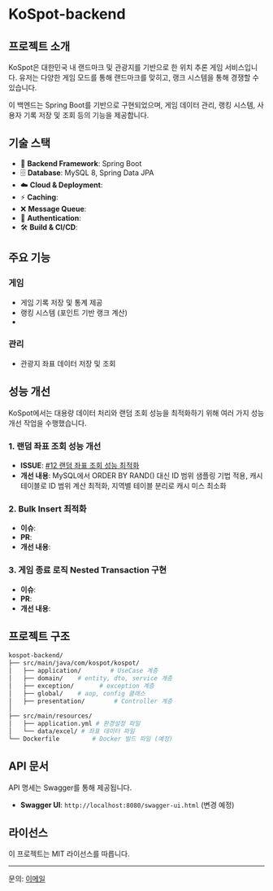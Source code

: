 # KoSpot-backend

## 프로젝트 소개

KoSpot은 대한민국 내 랜드마크 및 관광지를 기반으로 한 위치 추론 게임 서비스입니다. 유저는 다양한 게임 모드를 통해 랜드마크를 맞히고, 랭크 시스템을 통해 경쟁할 수 있습니다.

이 백엔드는 Spring Boot를 기반으로 구현되었으며, 게임 데이터 관리, 랭킹 시스템, 사용자 기록 저장 및 조회 등의 기능을 제공합니다.

## 기술 스택

- 🚀 **Backend Framework**:  Spring Boot
- 🗄️ **Database**:  MySQL 8, Spring Data JPA
- ☁️ **Cloud & Deployment**: 
- ⚡ **Caching**:  
- ❌ **Message Queue**: 
- 🔐 **Authentication**:  
- 🛠 **Build & CI/CD**: 

## 주요 기능

### 

### 게임
- 게임 기록 저장 및 통계 제공
- 랭킹 시스템 (포인트 기반 랭크 계산)
- 
### 관리
- 관광지 좌표 데이터 저장 및 조회


## 성능 개선

KoSpot에서는 대용량 데이터 처리와 랜덤 조회 성능을 최적화하기 위해 여러 가지 성능 개선 작업을 수행했습니다.

### 1. 랜덤 좌표 조회 성능 개선

- **ISSUE**: [#12 랜덤 좌표 조회 성능 최적화](https://github.com/hamlsy/KoSpot-backend/issues/17)
- **개선 내용**: MySQL에서 ORDER BY RAND() 대신 ID 범위 샘플링 기법 적용, 캐시테이블로 ID 범위 계산 최적화, 지역별 테이블 분리로 캐시 미스 최소화

### 2. Bulk Insert 최적화

- **이슈**: 
- **PR**: 
- **개선 내용**: 

### 3. 게임 종료 로직 Nested Transaction 구현

- **이슈**: 
- **PR**: 
- **개선 내용**: 

## 프로젝트 구조

```bash
kospot-backend/
├── src/main/java/com/kospot/kospot/
│   ├── application/        # UseCase 계층
│   ├── domain/    # entity, dto, service 계층
│   ├── exception/       # exception 계층
│   ├── global/    # aop, config 클래스
│   ├── presentation/        # Controller 계층
│
├── src/main/resources/
│   ├── application.yml # 환경설정 파일
│   └── data/excel/ # 좌표 데이터 파일
└── Dockerfile         # Docker 빌드 파일 (예정)
```

## API 문서

API 명세는 Swagger를 통해 제공됩니다.

- **Swagger UI**: `http://localhost:8080/swagger-ui.html` (변경 예정)

## 라이선스

이 프로젝트는 MIT 라이선스를 따릅니다.

---

문의: [이메일](dltmddud1122@naver.com)

